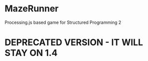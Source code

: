 # MazeRunner
Processing.js based game for Structured Programming 2

# DEPRECATED VERSION - IT WILL STAY ON 1.4
